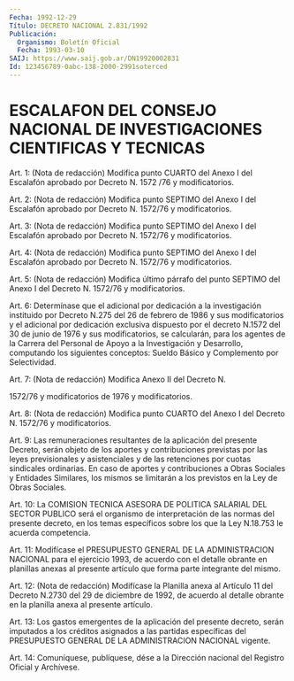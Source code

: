 ```yaml
---
Fecha: 1992-12-29
Título: DECRETO NACIONAL 2.831/1992
Publicación:
  Organismo: Boletín Oficial
  Fecha: 1993-03-10
SAIJ: https://www.saij.gob.ar/DN19920002831
Id: 123456789-0abc-138-2000-2991soterced
---
```

# ESCALAFON DEL CONSEJO NACIONAL DE INVESTIGACIONES CIENTIFICAS Y TECNICAS

<a id="1"></a>
Art.  1: (Nota de redacción) Modifica punto CUARTO del Anexo I del Escalafón  aprobado  por  Decreto N. 1572 /76 y modificatorios.

<a id="2"></a>
Art. 2: (Nota de redacción) Modifica punto SEPTIMO del Anexo I del Escalafón  aprobado  por  Decreto  N. 1572/76 y modificatorios.

<a id="3"></a>
Art. 3: (Nota de redacción) Modifica punto SEPTIMO del Anexo I del Escalafón  aprobado  por  Decreto  N. 1572/76 y modificatorios.

<a id="4"></a>
Art. 4: (Nota de redacción) Modifica punto SEPTIMO del Anexo I del Escalafón  aprobado  por  Decreto  N. 1572/76 y modificatorios.

<a id="5"></a>
Art.  5: (Nota de redacción) Modifica último párrafo del punto SEPTIMO del  Anexo  I  del  Decreto  N.  1572/76  y modificatorios.

<a id="6"></a>
Art.  6:  Determínase  que  el  adicional  por dedicación a la investigación  instituido por Decreto N.275 del 26  de  febrero  de 1986 y sus modificatorios  y  el adicional por dedicación exclusiva dispuesto por el decreto N.1572  del  30  de  junio  de  1976 y sus modificatorios,  se calcularán, para los agentes de la Carrera  del Personal de Apoyo  a  la Investigación y Desarrollo, computando los siguientes conceptos: Sueldo Básico y Complemento por Selectividad.

<a id="7"></a>
Art.  7:  (Nota de redacción) Modifica Anexo II del Decreto N.

1572/76 y modificatorios de 1976 y modificatorios.

<a id="8"></a>
Art.  8: (Nota de redacción) Modifica punto CUARTO del Anexo I del Decreto N. 1572/76 y modificatorios.

<a id="9"></a>
Art.  9:  Las  remuneraciones resultantes de la aplicación del presente Decreto, serán  objeto  de  los  aportes  y contribuciones previstas  por  las leyes previsionales y asistenciales  y  de  las retenciones por cuotas  sindicales ordinarias. En caso de aportes y contribuciones a Obras Sociales  y  Entidades Similares, los mismos se  limitarán  a  los  previstos  en  la  Ley  de  Obras  Sociales.

<a id="10"></a>
Art.  10: La COMISION TECNICA ASESORA DE POLITICA SALARIAL DEL SECTOR PUBLICO  será  el  organismo de interpretación de las normas del presente decreto, en los  temas  específicos  sobre  los que la Ley N.18.753 le acuerda competencia.

<a id="11"></a>
Art. 11: Modifícase el PRESUPUESTO GENERAL DE LA ADMINISTRACION NACIONAL  para el ejercicio 1993, de acuerdo con el detalle obrante en  planillas    anexas   al  presente  artículo  que  forma  parte integrante del mismo.

<a id="12"></a>
Art.  12:  (Nota de redacción) Modifícase la Planilla anexa al Artículo 11 del Decreto  N.2730  del  29  de  diciembre de 1992, de acuerdo  al  detalle  obrante  en  la  planilla anexa  al  presente artículo.

<a id="13"></a>
Art.  13:  Los gastos emergentes de la aplicación del presente decreto, serán imputados  a  los  créditos asignados a las partidas específicas del PRESUPUESTO GENERAL  DE  LA ADMINISTRACION NACIONAL vigente.

<a id="14"></a>
Art. 14: Comuníquese, publíquese, dése a la Dirección nacional del Registro Oficial y Archívese.
